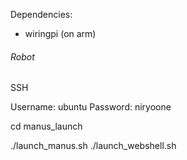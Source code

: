 Dependencies:
- wiringpi (on arm)

<param name="goal_joint_tolerance"       type="double" value="0.0001" />
<param name="goal_position_tolerance"    type="double" value="0.0001" />
<param name="goal_orientation_tolerance" type="double" value="0.001" />

###### Robot
SSH

Username: ubuntu
Password: niryoone

cd manus_launch

./launch_manus.sh
./launch_webshell.sh

